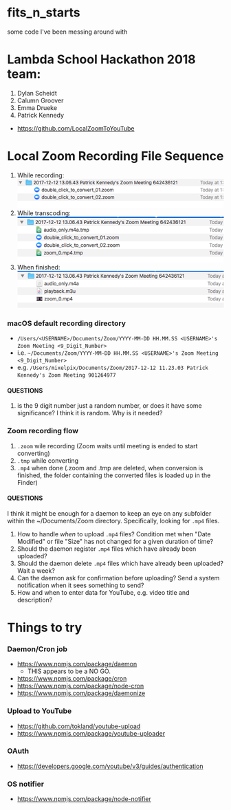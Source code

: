 # fits_n_starts
some code I've been messing around with

# Lambda School Hackathon 2018 team:
1. Dylan Scheidt
2. Calumn Groover
3. Emma Drueke
4. Patrick Kennedy

- https://github.com/LocalZoomToYouTube

# Local Zoom Recording File Sequence

1. While recording:
![1) Recording](art/1_Recording.png)
2. While transcoding:
![2) Transcoding](art/2_Transcoding.png)
3. When finished:
![3) Finished .mp4](art/3_Fin.png)

### macOS default recording directory
- `/Users/<USERNAME>/Documents/Zoom/YYYY-MM-DD HH.MM.SS <USERNAME>'s Zoom Meeting <9_Digit_Number>`
- i.e. `~/Documents/Zoom/YYYY-MM-DD HH.MM.SS <USERNAME>'s Zoom Meeting <9_Digit_Number>`
- e.g. `/Users/mixelpix/Documents/Zoom/2017-12-12 11.23.03 Patrick Kennedy's Zoom Meeting 901264977`
#### QUESTIONS
1. is the 9 digit number just a random number, or does it have some significance? I think it is random. Why is it needed?

### Zoom recording flow
1. `.zoom` wile recording (Zoom waits until meeting is ended to start converting)
2. `.tmp` while converting
3. `.mp4` when done (.zoom and .tmp are deleted, when conversion is finished, the folder containing the converted files is loaded up in the Finder)
#### QUESTIONS
I think it might be enough for a daemon to keep an eye on any subfolder within the ~/Documents/Zoom directory. Specifically, looking for `.mp4` files.

1. How to handle _when_ to upload `.mp4` files? Condition met when "Date Modified" or file "Size" has not changed for a given duration of time?
2. Should the daemon register `.mp4` files which have already been uploaded?
3. Should the daemon delete `.mp4` files which have already been uploaded? Wait a week?
4. Can the daemon ask for confirmation before uploading? Send a system notification when it sees something to send?
5. How and when to enter data for YouTube, e.g. video title and description?

# Things to try
### Daemon/Cron job
- https://www.npmjs.com/package/daemon
  - THIS appears to be a NO GO.
- https://www.npmjs.com/package/cron
- https://www.npmjs.com/package/node-cron
- https://www.npmjs.com/package/daemonize

### Upload to YouTube
- https://github.com/tokland/youtube-upload
- https://www.npmjs.com/package/youtube-uploader

### OAuth
- https://developers.google.com/youtube/v3/guides/authentication

### OS notifier
- https://www.npmjs.com/package/node-notifier
